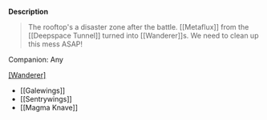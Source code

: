 **Description**
> The rooftop's a disaster zone after the battle. [[Metaflux]] from the [[Deepspace Tunnel]] turned into [[Wanderer]]s. We need to clean up this mess ASAP!

Companion: Any

[[Wanderer]](s)
* [[Galewings]]
* [[Sentrywings]]
* [[Magma Knave]]